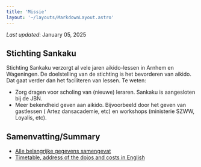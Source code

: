 ```yaml
---
title: 'Missie'
layout: '~/layouts/MarkdownLayout.astro'
---
```


_Last updated_: January 05, 2025

Stichting Sankaku
-----------------

Stichting Sankaku verzorgt al vele jaren aikido-lessen in Arnhem en Wageningen. De doelstelling van de stichting is het bevorderen van aikido. Dat gaat verder dan het faciliteren van lessen. Te weten:

*   Zorg dragen voor scholing van (nieuwe) leraren. Sankaku is aangesloten bij de JBN.
*   Meer bekendheid geven aan aikido. Bijvoorbeeld door het geven van gastlessen ( Artez dansacademie, etc) en workshops (ministerie SZWW, Loyalis, etc).


Samenvatting/Summary
--------------------

*   [Alle belangrijke gegevens samengevat](/samenvatting)
*   [Timetable, address of the dojos and costs in English](/summary)

